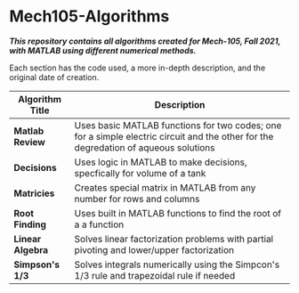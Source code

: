 # Mech105-Algorithms

***This repository contains all algorithms created for Mech-105, Fall 2021, with MATLAB using different numerical methods.***

Each section has the code used, a more in-depth description, and the original date of creation.

 Algorithm Title              | Description
-------------------------- | ----------
**Matlab Review**  | Uses basic MATLAB functions for two codes; one for a simple electric circuit and the other for the degredation of aqueous solutions
**Decisions** | Uses logic in MATLAB to make decisions, specfically for volume of a tank
**Matricies** | Creates special matrix in MATLAB from any number for rows and columns
**Root Finding** | Uses built in MATLAB functions to find the root of a a function
**Linear Algebra** | Solves linear factorization problems with partial pivoting and lower/upper factorization
**Simpson's 1/3** | Solves integrals numerically using the Simpcon's 1/3 rule and trapezoidal rule if needed


